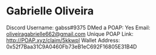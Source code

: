 # Gabrielle Oliveira

Discord Username: gabss#9375
DMed a POAP: Yes
Email: oliveiragabrielle662@gmail.com
Unique POAP Link: http://POAP.xyz/claim/5kkwpl
Wallet Address: 0x52f7Baa31C9A0460Fb73eB1eC692F16805E31B4D